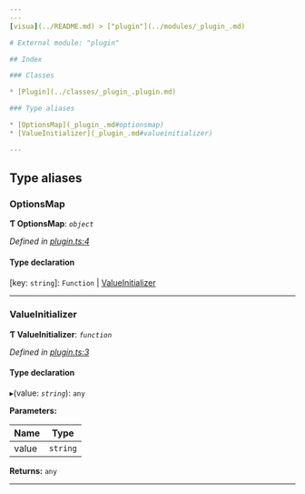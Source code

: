 ```yaml
---
---
[visua](../README.md) > ["plugin"](../modules/_plugin_.md)

# External module: "plugin"

## Index

### Classes

* [Plugin](../classes/_plugin_.plugin.md)

### Type aliases

* [OptionsMap](_plugin_.md#optionsmap)
* [ValueInitializer](_plugin_.md#valueinitializer)

---
```


## Type aliases

<a id="optionsmap"></a>

###  OptionsMap

**Ƭ OptionsMap**: *`object`*

*Defined in [plugin.ts:4](https://github.com/umbopepato/visua/blob/221e6a0/src/plugin.ts#L4)*

#### Type declaration

[key: `string`]:  `Function` &#124; [ValueInitializer](_plugin_.md#valueinitializer)

___
<a id="valueinitializer"></a>

###  ValueInitializer

**Ƭ ValueInitializer**: *`function`*

*Defined in [plugin.ts:3](https://github.com/umbopepato/visua/blob/221e6a0/src/plugin.ts#L3)*

#### Type declaration
▸(value: *`string`*): `any`

**Parameters:**

| Name | Type |
| ------ | ------ |
| value | `string` |

**Returns:** `any`

___

